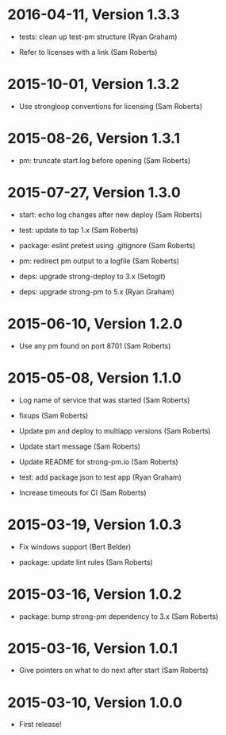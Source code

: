2016-04-11, Version 1.3.3
=========================

 * tests: clean up test-pm structure (Ryan Graham)

 * Refer to licenses with a link (Sam Roberts)


2015-10-01, Version 1.3.2
=========================

 * Use strongloop conventions for licensing (Sam Roberts)


2015-08-26, Version 1.3.1
=========================

 * pm: truncate start.log before opening (Sam Roberts)


2015-07-27, Version 1.3.0
=========================

 * start: echo log changes after new deploy (Sam Roberts)

 * test: update to tap 1.x (Sam Roberts)

 * package: eslint pretest using .gitignore (Sam Roberts)

 * pm: redirect pm output to a logfile (Sam Roberts)

 * deps: upgrade strong-deploy to 3.x (Setogit)

 * deps: upgrade strong-pm to 5.x (Ryan Graham)


2015-06-10, Version 1.2.0
=========================

 * Use any pm found on port 8701 (Sam Roberts)


2015-05-08, Version 1.1.0
=========================

 * Log name of service that was started (Sam Roberts)

 * fixups (Sam Roberts)

 * Update pm and deploy to multiapp versions (Sam Roberts)

 * Update start message (Sam Roberts)

 * Update README for strong-pm.io (Sam Roberts)

 * test: add package.json to test app (Ryan Graham)

 * Increase timeouts for CI (Sam Roberts)


2015-03-19, Version 1.0.3
=========================

 * Fix windows support (Bert Belder)

 * package: update lint rules (Sam Roberts)


2015-03-16, Version 1.0.2
=========================

 * package: bump strong-pm dependency to 3.x (Sam Roberts)


2015-03-16, Version 1.0.1
=========================

 * Give pointers on what to do next after start (Sam Roberts)


2015-03-10, Version 1.0.0
=========================

 * First release!
